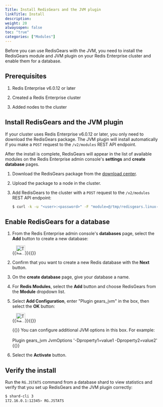 ```yaml
---
Title: Install RedisGears and the JVM plugin 
linkTitle: Install 
description:
weight: 20
alwaysopen: false
toc: "true"
categories: ["Modules"]
---
```


Before you can use RedisGears with the JVM, you need to install the RedisGears module and JVM plugin on your Redis Enterprise cluster and enable them for a database.

## Prerequisites

1. Redis Enterprise v6.0.12 or later

1. Created a Redis Enterprise cluster

1. Added nodes to the cluster

## Install RedisGears and the JVM plugin

If your cluster uses Redis Enterprise v6.0.12 or later, you only need to download the RedisGears package. The JVM plugin will install automatically if you make a `POST` request to the `/v2/modules` REST API endpoint.

After the install is complete, RedisGears will appear in the list of available modules on the Redis Enterprise admin console's **settings** and **create database** pages.

1. Download the RedisGears package from the [download center](https://redis.com/redis-enterprise-software/download-center/modules/).

1. Upload the package to a node in the cluster.

1. Add RedisGears to the cluster with a `POST` request to the `/v2/modules` REST API endpoint:

    ```sh
    $ curl -k -u "<user>:<password>" -F "module=@/tmp/redisgears.linux-centos7-x64.1.2.1.zip" https://localhost:9443/v2/modules
    ```

## Enable RedisGears for a database

1. From the Redis Enterprise admin console's **databases** page, select the **Add** button to create a new database:

    {{<image filename="images/rs/icon_add.png" width="30px" alt="The Add icon">}}{{</image>}}

1. Confirm that you want to create a new Redis database with the **Next** button.

1. On the **create database** page, give your database a name.

1. For **Redis Modules**, select the **Add** button and choose RedisGears from the **Module** dropdown list.

1. Select **Add Configuration**, enter "Plugin gears_jvm" in the box, then select the **OK** button:

    {{<image filename="images/rs/icon_save.png" width="30px" alt="The Save icon">}}{{</image>}}

    {{<note>}}
You can configure additional JVM options in this box. For example:<br></br>
Plugin gears_jvm JvmOptions <nobr>'-Dproperty1=value1</nobr> <nobr>-Dproperty2=value2'</nobr>
    {{</note>}}

1. Select the **Activate** button.

## Verify the install

Run the `RG.JSTATS` command from a database shard to view statistics and verify that you set up RedisGears and the JVM plugin correctly:

```sh
$ shard-cli 3
172.16.0.1:12345> RG.JSTATS
```
